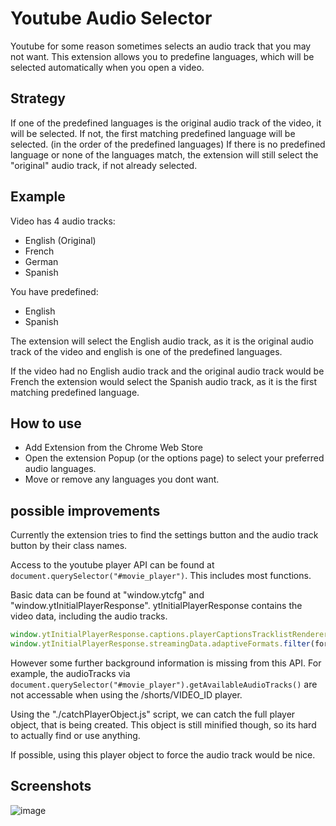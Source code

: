 # Youtube Audio Selector

Youtube for some reason sometimes selects an audio track that you may not want. 
This extension allows you to predefine languages, which will be selected automatically when you open a video.

## Strategy

If one of the predefined languages is the original audio track of the video, it will be selected.
If not, the first matching predefined language will be selected. (in the order of the predefined languages)
If there is no predefined language or none of the languages match, the extension will still select the "original" audio track, if not already selected.

## Example

Video has 4 audio tracks:
- English (Original)
- French
- German
- Spanish

You have predefined:
- English
- Spanish

The extension will select the English audio track, as it is the original audio track of the video and english is one of the predefined languages.

If the video had no English audio track and the original audio track would be French the extension would select the Spanish audio track, as it is the first matching predefined language.

## How to use 
* Add Extension from the Chrome Web Store
* Open the extension Popup (or the options page) to select your preferred audio languages.
* Move or remove any languages you dont want. 


## possible improvements

Currently the extension tries to find the settings button and the audio track button by their class names.

Access to the youtube player API can be found at `document.querySelector("#movie_player")`.
This includes most functions. 

Basic data can be found at "window.ytcfg" and "window.ytInitialPlayerResponse".
ytInitialPlayerResponse contains the video data, including the audio tracks.

```js
window.ytInitialPlayerResponse.captions.playerCaptionsTracklistRenderer.audioTracks
window.ytInitialPlayerResponse.streamingData.adaptiveFormats.filter(format => format.mimeType.includes("audio"))
```

However some further background information is missing from this API. 
For example, the audioTracks via `document.querySelector("#movie_player").getAvailableAudioTracks()` are not accessable when using the /shorts/VIDEO_ID player. 

Using the "./catchPlayerObject.js" script, we can catch the full player object, that is being created.
This object is still minified though, so its hard to actually find or use anything.

If possible, using this player object to force the audio track would be nice. 

## Screenshots

![image](https://github.com/user-attachments/assets/dd36aa1a-7912-4f0c-954c-35f269fb54cf)

